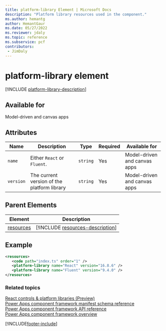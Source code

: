 ```yaml
---
title: platform-library Element | Microsoft Docs
description: "Platform library resources used in the component."
ms.author: hemantg
author: HemantGaur
ms.date: 05/27/2022
ms.reviewer: jdaly
ms.topic: reference
ms.subservice: pcf
contributors:
 - JimDaly
---
```


# platform-library element

[!INCLUDE [platform-library-description](includes/platform-library-description.md)]

## Available for

Model-driven and canvas apps

## Attributes

|Name|Description|Type|Required|Available for|
|--|--|--|--|-------|
|`name`|Either `React` or `Fluent`.|`string`|Yes|Model-driven and canvas apps|
|`version`|The current version of the platform library|`string`|Yes|Model-driven and canvas apps|

## Parent Elements

|Element|Description|
|--|--|
|[resources](resources.md)|[!INCLUDE [resources-description](includes/resources-description.md)]|


## Example

```xml
<resources>
   <code path="index.ts" order="1" />
   <platform-library name="React" version="16.8.6" />
   <platform-library name="Fluent" version="9.4.0" />
</resources>
```

### Related topics

[React controls & platform libraries (Preview) ](../react-controls-platform-libraries.md)<br />
[Power Apps component framework manifest schema reference](index.md)<br/>
[Power Apps component framework API reference](../reference/index.md)<br/>
[Power Apps component framework overview](../overview.md)


[!INCLUDE[footer-include](../../../includes/footer-banner.md)]
